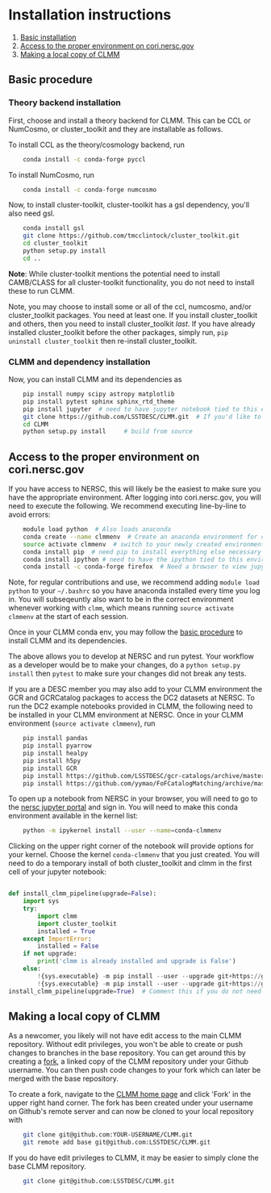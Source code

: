 
# Installation instructions

1. [Basic installation](#basic_install)
2. [Access to the proper environment on cori.nersc.gov](#access_to_the_proper_environment_on_cori)
3. [Making a local copy of CLMM](#making_a_local_copy_of_clmm)


## Basic procedure <a name="basic_install"></a>

### Theory backend installation
First, choose and install a theory backend for CLMM. This can be CCL or NumCosmo, or cluster_toolkit and they are installable as follows.

To install CCL as the theory/cosmology backend, run

```bash
    conda install -c conda-forge pyccl
```

To install NumCosmo, run

```bash
    conda install -c conda-forge numcosmo
```

Now, to install cluster-toolkit, cluster-toolkit has a gsl dependency, you'll also need gsl.

```bash
    conda install gsl
    git clone https://github.com/tmcclintock/cluster_toolkit.git
    cd cluster_toolkit
    python setup.py install
    cd ..
```
**Note**: While cluster-toolkit mentions the potential need to install CAMB/CLASS for all cluster-toolkit functionality, you do not need to install these to run CLMM.

Note, you may choose to install some or all of the ccl, numcosmo, and/or cluster_toolkit packages.  You need at least one.  If you install cluster_toolkit and others, then you need to install cluster_toolkit *last*.   If you have already installed cluster_toolkit before the other packages, simply run, `pip uninstall cluster_toolkit` then re-install cluster_toolkit.

### CLMM and dependency installation

Now, you can install CLMM and its dependencies as

```bash
    pip install numpy scipy astropy matplotlib
    pip install pytest sphinx sphinx_rtd_theme
    pip install jupyter  # need to have jupyter notebook tied to this environment, you can then see the environment in jupyter.nersc.gov
    git clone https://github.com/LSSTDESC/CLMM.git  # If you'd like to contribute but don't have edit permissions to the CLMM repo, see below how to fork the repo instead.
    cd CLMM   
    python setup.py install     # build from source
```

## Access to the proper environment on cori.nersc.gov <a name="access_to_the_proper_environment_on_cori"></a>

If you have access to NERSC, this will likely be the easiest to make sure you have the appropriate environment.  After logging into cori.nersc.gov, you will need to execute the following.  We recommend executing line-by-line to avoid errors:

```bash
    module load python  # Also loads anaconda
    conda create --name clmmenv  # Create an anaconda environment for clmm
    source activate clmmenv  # switch to your newly created environment
    conda install pip  # need pip to install everything else necessary for clmm 
    conda install ipython # need to have the ipython tied to this environment
    conda install -c conda-forge firefox  # Need a browser to view jupyter notebooks  
```

Note, for regular contributions and use, we recommend adding `module load python` to your `~/.bashrc` so you have anaconda installed every time you log in.  You will subseqeuntly also want to be in the correct environment whenever working with `clmm`, which means running `source activate clmmenv` at the start of each session.

Once in your CLMM conda env, you may follow the [basic procedure](#basic_install) to install CLMM and its dependencies.

The above allows you to develop at NERSC and run pytest.  Your workflow as a developer would be to make your changes, do a `python setup.py install` then `pytest` to make sure your changes did not break any tests.

If you are a DESC member you may also add to your CLMM environment the GCR and GCRCatalog packages to access the DC2 datasets at NERSC. To run the DC2 example notebooks provided in CLMM, the following need to be installed in your CLMM environment at NERSC. Once in your CLMM environment (`source activate clmmenv`), run

```bash
    pip install pandas
    pip install pyarrow
    pip install healpy
    pip install h5py
    pip install GCR
    pip install https://github.com/LSSTDESC/gcr-catalogs/archive/master.zip
    pip install https://github.com/yymao/FoFCatalogMatching/archive/master.zip
```

To open up a notebook from NERSC in your browser, you will need to go to the [nersc jupyter portal](https://jupyter.nersc.gov) and sign in. You will need to make this conda environment available in the kernel list:

```bash
    python -m ipykernel install --user --name=conda-clmmenv
```

Clicking on the upper right corner of the notebook will provide options for your kernel.  Choose the kernel `conda-clmmenv` that you just created.  You will need to do a temporary install of both cluster_toolkit and clmm in the first cell of your jupyter notebook:

```python

def install_clmm_pipeline(upgrade=False):
    import sys
    try:
        import clmm
        import cluster_toolkit
        installed = True
    except ImportError:
        installed = False
    if not upgrade:
        print('clmm is already installed and upgrade is False')
    else:
        !{sys.executable} -m pip install --user --upgrade git+https://github.com/tmcclintock/cluster_toolkit.git
        !{sys.executable} -m pip install --user --upgrade git+https://github.com/LSSTDESC/CLMM
install_clmm_pipeline(upgrade=True)  # Comment this if you do not need to adjust your environment, but this is useful in cori

```

## Making a local copy of CLMM <a name="making_a_local_copy_of_clmm"></a>

As a newcomer, you likely will not have edit access to the main CLMM repository.
Without edit privileges, you won't be able to create or push changes to branches in the base repository. You can get around this by creating a [fork](https://help.github.com/articles/fork-a-repo/), a linked copy of the CLMM repository under your Github username. You can then push code changes to your fork which can later be merged with the base repository.

To create a fork, navigate to the [CLMM home page](https://github.com/LSSTDESC/CLMM) and click 'Fork' in the upper right hand corner. The fork has been created under your username on Github's remote server and can now be cloned to your local repository with

```bash
    git clone git@github.com:YOUR-USERNAME/CLMM.git
    git remote add base git@github.com:LSSTDESC/CLMM.git
```
If you do have edit privileges to CLMM, it may be easier to simply clone the base CLMM repository.
``` bash
    git clone git@github.com:LSSTDESC/CLMM.git
```


